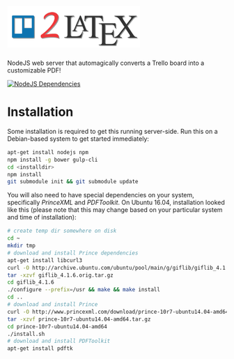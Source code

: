 ![NotebookGenie][t2l-logo]
============

NodeJS web server that automagically converts a Trello board into a customizable PDF!

[![NodeJS Dependencies][dep-image]][dep-url]

# Installation

Some installation is required to get this running server-side. Run this on a Debian-based system to get started immediately:

``` bash
apt-get install nodejs npm
npm install -g bower gulp-cli
cd <installdir>
npm install
git submodule init && git submodule update
```

You will also need to have special dependencies on your system, specifically *PrinceXML* and *PDFToolkit*.
On Ubuntu 16.04, installation looked like this (please note that this may change based on your particular system and time of installation):

``` bash
# create temp dir somewhere on disk
cd ~
mkdir tmp
# download and install Prince dependencies
apt-get install libcurl3
curl -O http://archive.ubuntu.com/ubuntu/pool/main/g/giflib/giflib_4.1.6.orig.tar.gz
tar -xzvf giflib_4.1.6.orig.tar.gz
cd giflib_4.1.6
./configure --prefix=/usr && make && make install
cd ..
# download and install Prince
curl -O http://www.princexml.com/download/prince-10r7-ubuntu14.04-amd64.tar.gz
tar -xzvf prince-10r7-ubuntu14.04-amd64.tar.gz
cd prince-10r7-ubuntu14.04-amd64
./install.sh
# download and install PDFToolkit
apt-get install pdftk
```

[dep-image]: https://david-dm.org/smo-key/notebookgenie.svg?style=flat
[dep-url]: https://david-dm.org/smo-key/notebookgenie
[t2l-logo]: https://raw.githubusercontent.com/smo-key/notebookgenie/master/img/trello2latex-rgb-96.png
